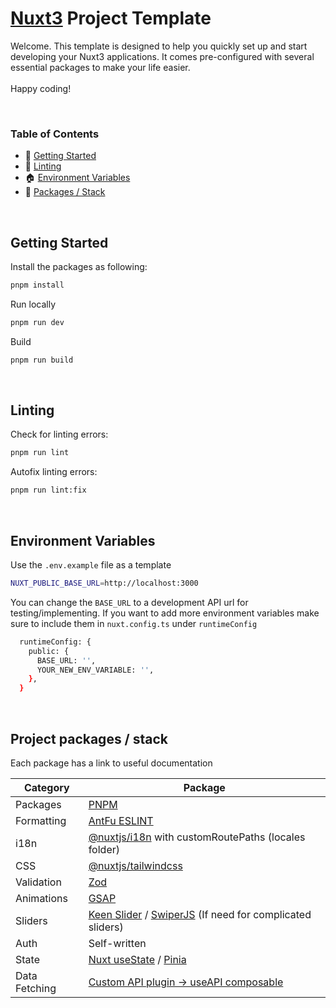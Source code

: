 # [Nuxt3](https://nuxt.com/docs/getting-started/introduction) Project Template

Welcome. This template is designed to help you quickly set up and start developing your Nuxt3 applications. It comes pre-configured with several essential packages to make your life easier.
<br>
<br>
Happy coding!

<br>

### Table of Contents

- 🚀 [Getting Started](#getting-started)
- 📖 [Linting](#linting)
- 🏠 [Environment Variables](#env-variables)
- 🧩 [Packages / Stack](#packages)

<br>

## <a name="getting-started">Getting Started</a>

Install the packages as following:
```bash
pnpm install
```

Run locally
```bash
pnpm run dev
```

Build
```bash
pnpm run build
```

<br>

## <a name="linting">Linting</a>

Check for linting errors:
```bash
pnpm run lint
```

Autofix linting errors:
```bash
pnpm run lint:fix
```

<br>

## <a name="env-variables">Environment Variables</a>

Use the `.env.example` file as a template

```bash
NUXT_PUBLIC_BASE_URL=http://localhost:3000
```

You can change the `BASE_URL` to a development API url for testing/implementing. If you want to add more environment variables make sure to include them in `nuxt.config.ts` under `runtimeConfig`

```bash
  runtimeConfig: {
    public: {
      BASE_URL: '',
      YOUR_NEW_ENV_VARIABLE: '',
    },
  }
```

<br>

## <a name="packages">Project packages / stack</a>

Each package has a link to useful documentation

| Category | Package |
| --- | --- |
| Packages | [PNPM](https://pnpm.io/) |
| Formatting | [AntFu ESLINT](https://github.com/antfu/eslint-config) |
| i18n | [@nuxtjs/i18n](https://i18n.nuxtjs.org/docs/getting-started) with customRoutePaths (locales folder) |
| CSS | [@nuxtjs/tailwindcss](https://tailwindcss.nuxtjs.org/getting-started/configuration) |
| Validation | [Zod](https://zod.dev/) |
| Animations | [GSAP](https://gsap.com/docs/v3/) |
| Sliders | [Keen Slider](https://keen-slider.io/docs) / [SwiperJS](https://swiperjs.com/vue) (If need for complicated sliders) |
| Auth | Self-written |
| State | [Nuxt useState](https://nuxt.com/docs/api/composables/use-state) / [Pinia](https://pinia.vuejs.org/ssr/nuxt.html) |
| Data Fetching | [Custom API plugin → useAPI composable](https://notes.atinux.com/nuxt-custom-fetch) |
